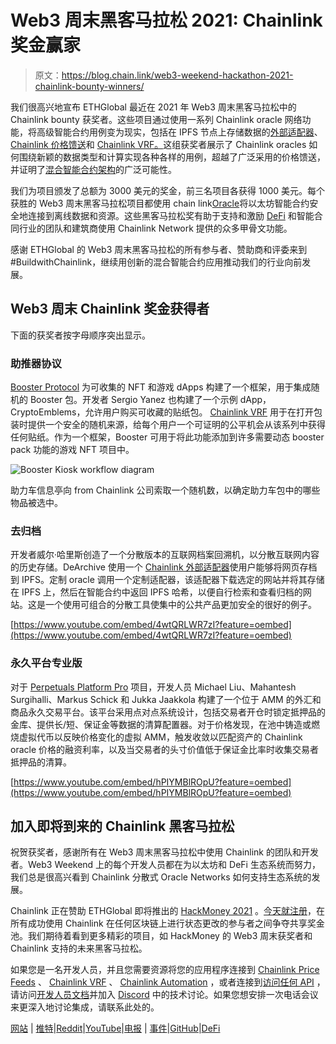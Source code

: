 # Web3 周末黑客马拉松 2021: Chainlink 奖金赢家

> 原文：<https://blog.chain.link/web3-weekend-hackathon-2021-chainlink-bounty-winners/>

我们很高兴地宣布 ETHGlobal 最近在 2021 年 Web3 周末黑客马拉松中的 Chainlink bounty 获奖者。这些项目通过使用一系列 Chainlink oracle 网络功能，将高级智能合约用例变为现实，包括在 IPFS 节点上存储数据的[外部适配器](https://blog.chain.link/build-and-use-external-adapters/)、 [Chainlink 价格馈送](https://chain.link/solutions/defi)和 [Chainlink VRF。](https://chain.link/solutions/chainlink-vrf)这组获奖者展示了 Chainlink oracles 如何围绕新颖的数据类型和计算实现各种各样的用例，超越了广泛采用的价格馈送，并证明了[混合智能合约架构](https://blog.chain.link/hybrid-smart-contracts-explained/)的广泛可能性。

我们为项目颁发了总额为 3000 美元的奖金，前三名项目各获得 1000 美元。每个获胜的 Web3 周末黑客马拉松项目都使用 chain link[Oracle](https://chain.link/education/blockchain-oracles)将以太坊智能合约安全地连接到离线数据和资源。这些黑客马拉松奖有助于支持和激励 [DeFi](https://chain.link/education/defi) 和智能合同行业的团队和建筑商使用 Chainlink Network 提供的众多甲骨文功能。

感谢 ETHGlobal 的 Web3 周末黑客马拉松的所有参与者、赞助商和评委来到#BuildwithChainlink，继续用创新的混合智能合约应用推动我们的行业向前发展。

## Web3 周末 Chainlink 奖金获得者

下面的获奖者按字母顺序突出显示。

### 助推器协议

[Booster Protocol](https://showcase.ethglobal.co/web3weekend/booster-cryptoemblems) 为可收集的 NFT 和游戏 dApps 构建了一个框架，用于集成随机的 Booster 包。开发者 Sergio Yanez 也构建了一个示例 dApp，CryptoEmblems，允许用户购买可收藏的贴纸包。 [Chainlink VRF](https://chain.link/solutions/chainlink-vrf) 用于在打开包装时提供一个安全的随机来源，给每个用户一个可证明的公平机会从该系列中获得任何贴纸。作为一个框架，Booster 可用于将此功能添加到许多需要动态 booster pack 功能的游戏 NFT 项目中。



![Booster Kiosk workflow diagram](img/8579450a5916d0a6ace2706761d67615.png)

<figcaption class="wp-caption-text">助力车信息亭向 from Chainlink 公司索取一个随机数，以确定助力车包中的哪些物品被选中。</figcaption>





### 去归档

开发者威尔·哈里斯创造了一个分散版本的互联网档案回溯机，以分散互联网内容的历史存储。DeArchive 使用一个 [Chainlink 外部适配器](https://blog.chain.link/build-and-use-external-adapters/)使用户能够将网页存档到 IPFS。定制 oracle 调用一个定制适配器，该适配器下载选定的网站并将其存储在 IPFS 上，然后在智能合约中返回 IPFS 哈希，以便自行检索和查看归档的网站。这是一个使用可组合的分散工具使集中的公共产品更加安全的很好的例子。

[https://www.youtube.com/embed/4wtQRLWR7zI?feature=oembed](https://www.youtube.com/embed/4wtQRLWR7zI?feature=oembed)

### 永久平台专业版

对于 [Perpetuals Platform Pro](https://showcase.ethglobal.co/web3weekend/perpetuals-platform-pro) 项目，开发人员 Michael Liu、Mahantesh Surgihalli、Markus Schick 和 Jukka Jaakkola 构建了一个位于 AMM 的外汇和商品永久交易平台。该平台采用点对点系统设计，包括交易者开仓时锁定抵押品的金库、提供长/短、保证金等数据的清算配置器。对于价格发现，在池中铸造或燃烧虚拟代币以反映价格变化的虚拟 AMM，触发收敛以匹配资产的 Chainlink oracle 价格的融资利率，以及当交易者的头寸价值低于保证金比率时收集交易者抵押品的清算。

[https://www.youtube.com/embed/hPIYMBlROpU?feature=oembed](https://www.youtube.com/embed/hPIYMBlROpU?feature=oembed)

## 加入即将到来的 Chainlink 黑客马拉松

祝贺获奖者，感谢所有在 Web3 周末黑客马拉松中使用 Chainlink 的团队和开发者。Web3 Weekend 上的每个开发人员都在为以太坊和 DeFi 生态系统而努力，我们总是很高兴看到 Chainlink 分散式 Oracle Networks 如何支持生态系统的发展。

Chainlink 正在赞助 ETHGlobal 即将推出的 [HackMoney 2021](https://hackathon.money/) 。[今天就注册](https://hack.ethglobal.co/hackmoney2021)，在所有成功使用 Chainlink 在任何区块链上进行状态更改的参与者之间争夺共享奖金池。我们期待着看到更多精彩的项目，如 HackMoney 的 Web3 周末获奖者和 Chainlink 支持的未来黑客马拉松。

如果您是一名开发人员，并且您需要资源将您的应用程序连接到 [Chainlink Price Feeds](https://docs.chain.link/docs/using-chainlink-reference-contracts) 、 [Chainlink VRF](https://docs.chain.link/docs/chainlink-vrf) 、 [Chainlink Automation](https://chain.link/automation) ，或者连接到[访问任何 API](https://docs.chain.link/docs/request-and-receive-data) ，请访问[开发人员文档](https://docs.chain.link/)并加入 [Discord](https://discordapp.com/invite/aSK4zew) 中的技术讨论。如果您想安排一次电话会议来更深入地讨论集成，请联系此处的。

[网站](https://chain.link/) | [推特](https://twitter.com/chainlink)|[Reddit](https://www.reddit.com/r/Chainlink/)|[YouTube](https://www.youtube.com/channel/UCnjkrlqaWEBSnKZQ71gdyFA)|[电报](https://t.me/chainlinkofficial) | [事件](https://blog.chain.link/tag/events/)|[GitHub](https://github.com/smartcontractkit/chainlink)|[DeFi](https://defi.chain.link/)